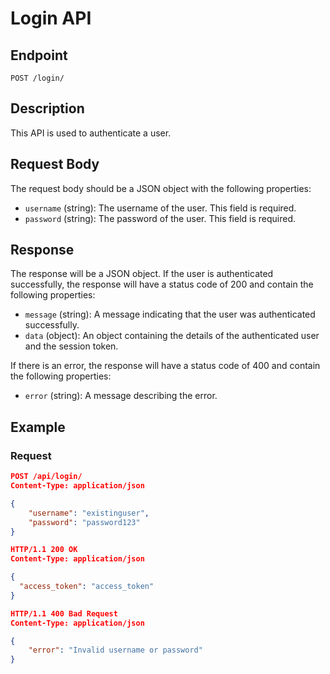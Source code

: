 # Login API

## Endpoint

`POST /login/`

## Description

This API is used to authenticate a user.

## Request Body

The request body should be a JSON object with the following properties:

- `username` (string): The username of the user. This field is required.
- `password` (string): The password of the user. This field is required.

## Response

The response will be a JSON object. If the user is authenticated successfully, the response will have a status code of 200 and contain the following properties:

- `message` (string): A message indicating that the user was authenticated successfully.
- `data` (object): An object containing the details of the authenticated user and the session token.

If there is an error, the response will have a status code of 400 and contain the following properties:

- `error` (string): A message describing the error.

## Example

### Request

```json
POST /api/login/
Content-Type: application/json

{
    "username": "existinguser",
    "password": "password123"
}

HTTP/1.1 200 OK
Content-Type: application/json
```

```json
{
  "access_token": "access_token"
}
```

```json
HTTP/1.1 400 Bad Request
Content-Type: application/json

{
    "error": "Invalid username or password"
}
```

